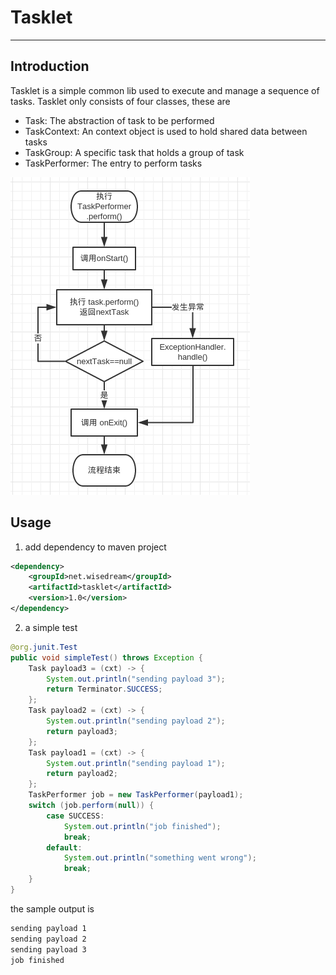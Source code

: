 # Tasklet
------
## Introduction 

Tasklet is a simple common lib used to execute and manage a sequence of tasks. Tasklet only consists of four classes, these are

* Task: The abstraction of task to be performed
* TaskContext: An context object is used to hold shared data between tasks
* TaskGroup: A specific task that holds a group of task
* TaskPerformer: The entry to perform tasks

![flowchart of tasklet](tasklet_flowchart.png)

## Usage

1. add dependency to maven project
```xml
<dependency>
    <groupId>net.wisedream</groupId>
    <artifactId>tasklet</artifactId>
    <version>1.0</version>
</dependency>
```

2. a simple test
```java
@org.junit.Test
public void simpleTest() throws Exception {
    Task payload3 = (cxt) -> {
        System.out.println("sending payload 3");
        return Terminator.SUCCESS;
    };
    Task payload2 = (cxt) -> {
        System.out.println("sending payload 2");
        return payload3;
    };
    Task payload1 = (cxt) -> {
        System.out.println("sending payload 1");
        return payload2;
    };
    TaskPerformer job = new TaskPerformer(payload1);
    switch (job.perform(null)) {
        case SUCCESS:
            System.out.println("job finished");
            break;
        default:
            System.out.println("something went wrong");
            break;
    }
}
```
the sample output is
```bash
sending payload 1
sending payload 2
sending payload 3
job finished
```